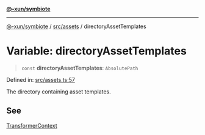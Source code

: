 [**@-xun/symbiote**](../../../README.md)

***

[@-xun/symbiote](../../../README.md) / [src/assets](../README.md) / directoryAssetTemplates

# Variable: directoryAssetTemplates

> `const` **directoryAssetTemplates**: `AbsolutePath`

Defined in: [src/assets.ts:57](https://github.com/Xunnamius/symbiote/blob/c3eb624b24481297d928007f103c9d2138e49cb7/src/assets.ts#L57)

The directory containing asset templates.

## See

[TransformerContext](../type-aliases/TransformerContext.md)
